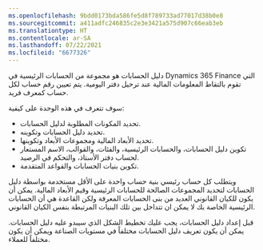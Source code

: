 ```yaml
---
ms.openlocfilehash: 9bdd0173bda586fe5d8f789733ad77017d38b0e8
ms.sourcegitcommit: a411adfc246835c2e3e3421a575d907c66eab3eb
ms.translationtype: HT
ms.contentlocale: ar-SA
ms.lasthandoff: 07/22/2021
ms.locfileid: "6677326"
---
```

دليل الحسابات هو مجموعة من الحسابات الرئيسية في Dynamics 365 Finance التي تقوم بالتقاط المعلومات المالية عند ترحيل دفتر اليومية. يتم تعيين رقم حساب لكل حساب كمعرف فريد.
 
سوف تتعرف في هذه الوحدة على كيفية:

- تحديد المكونات المطلوبة لدليل الحسابات.
- تحديد دليل الحسابات وتكوينه.
- تحديد الأبعاد المالية ومجموعات الأبعاد وتكوينها.
- تكوين دليل الحسابات، والحسابات الرئيسية، والفئات، والقوالب، الاسم المستعار لحساب دفتر الأستاذ، والتحكم في الرصيد.
- تكوين بنيات الحسابات والقواعد المتقدمة. 

ويتطلب كل حساب رئيسي بنية حساب واحدة على الأقل مستخدمة بواسطة دليل الحسابات لتحديد المجموعات الصالحة للحسابات الرئيسية وقيم الأبعاد المالية. يمكن أن يكون للكيان القانوني العديد من بنى الحسابات المعرفة ولكن القاعدة هي أن الحسابات الرئيسية الخاصة بك لا يمكن ان تتداخل بين تلك البنيات المرتبطة بنفس الكيان القانوني.

قبل إعداد دليل الحسابات، يجب عليك تخطيط الشكل الذي سيبدو عليه دليل الحسابات. يمكن أن يكون تعريف دليل الحسابات مختلفاً في مستويات الصناعة ويمكن أن يكون مختلفاً للعملاء. 

